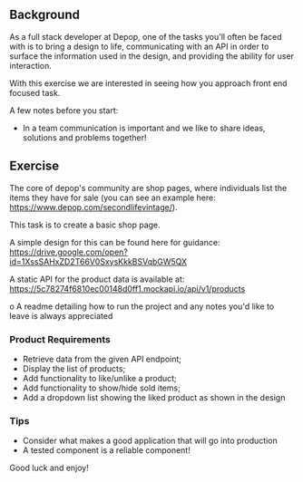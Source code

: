 ## Background

As a full stack developer at Depop, one of the tasks you'll often be faced with is to bring a design to life, communicating with an API in order to surface the information used in the design, and providing the ability for user interaction.

With this exercise we are interested in seeing how you approach front end focused task. 

A few notes before you start:

- In a team communication is important and we like to share ideas, solutions and problems together!

## Exercise

The core of depop's community are shop pages, where individuals list the items they have for sale (you can see an example here: https://www.depop.com/secondlifevintage/). 

This task is to create a basic shop page. 

A simple design for this can be found here for guidance: <https://drive.google.com/open?id=1XssSAHxZD2T66V0SxysKkkBSVqbGW5QX>

A static API for the product data is available at: <https://5c78274f6810ec00148d0ff1.mockapi.io/api/v1/products>

o A readme detailing how to run the project and any notes you'd like to leave is always appreciated
### Product Requirements

- Retrieve data from the given API endpoint;
- Display the list of products;
- Add functionality to like/unlike a product;
- Add functionality to show/hide sold items;
- Add a dropdown list showing the liked product as shown in the design

### Tips

- Consider what makes a good application that will go into production
- A tested component is a reliable component!

Good luck and enjoy!

